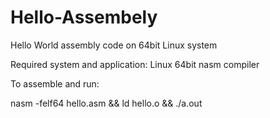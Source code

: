 # Hello-Assembely
Hello World assembly code on 64bit Linux system 

Required system and application:
Linux 64bit
nasm compiler

To assemble and run:

nasm -felf64 hello.asm && ld hello.o && ./a.out
